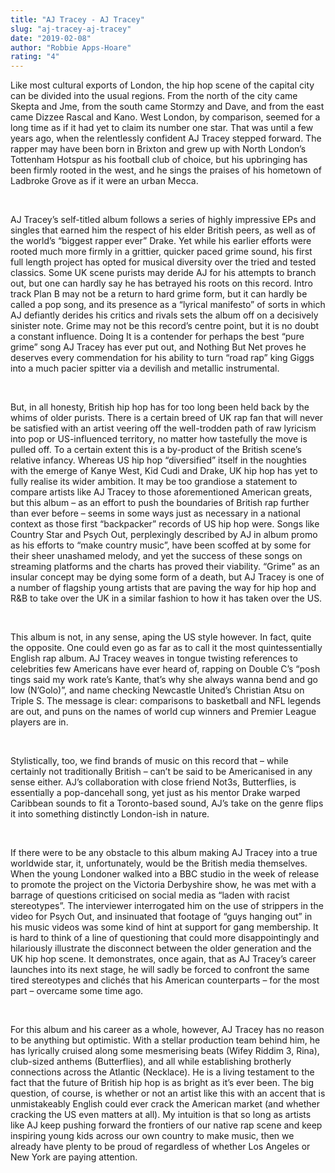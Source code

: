 ```yaml
---
title: "AJ Tracey - AJ Tracey"
slug: "aj-tracey-aj-tracey"
date: "2019-02-08"
author: "Robbie Apps-Hoare"
rating: "4"
---
```


Like most cultural exports of London, the hip hop scene of the capital city can be divided into the usual regions. From the north of the city came Skepta and Jme, from the south came Stormzy and Dave, and from the east came Dizzee Rascal and Kano. West London, by comparison, seemed for a long time as if it had yet to claim its number one star. That was until a few years ago, when the relentlessly confident AJ Tracey stepped forward. The rapper may have been born in Brixton and grew up with North London’s Tottenham Hotspur as his football club of choice, but his upbringing has been firmly rooted in the west, and he sings the praises of his hometown of Ladbroke Grove as if it were an urban Mecca.

 

AJ Tracey’s self-titled album follows a series of highly impressive EPs and singles that earned him the respect of his elder British peers, as well as of the world’s “biggest rapper ever” Drake. Yet while his earlier efforts were rooted much more firmly in a grittier, quicker paced grime sound, his first full length project has opted for musical diversity over the tried and tested classics. Some UK scene purists may deride AJ for his attempts to branch out, but one can hardly say he has betrayed his roots on this record. Intro track Plan B may not be a return to hard grime form, but it can hardly be called a pop song, and its presence as a “lyrical manifesto” of sorts in which AJ defiantly derides his critics and rivals sets the album off on a decisively sinister note. Grime may not be this record’s centre point, but it is no doubt a constant influence. Doing It is a contender for perhaps the best “pure grime” song AJ Tracey has ever put out, and Nothing But Net proves he deserves every commendation for his ability to turn “road rap” king Giggs into a much pacier spitter via a devilish and metallic instrumental.

 

But, in all honesty, British hip hop has for too long been held back by the whims of older purists. There is a certain breed of UK rap fan that will never be satisfied with an artist veering off the well-trodden path of raw lyricism into pop or US-influenced territory, no matter how tastefully the move is pulled off. To a certain extent this is a by-product of the British scene’s relative infancy. Whereas US hip hop “diversified” itself in the noughties with the emerge of Kanye West, Kid Cudi and Drake, UK hip hop has yet to fully realise its wider ambition. It may be too grandiose a statement to compare artists like AJ Tracey to those aforementioned American greats, but this album – as an effort to push the boundaries of British rap further than ever before – seems in some ways just as necessary in a national context as those first “backpacker” records of US hip hop were. Songs like Country Star and Psych Out, perplexingly described by AJ in album promo as his efforts to “make country music”, have been scoffed at by some for their sheer unashamed melody, and yet the success of these songs on streaming platforms and the charts has proved their viability. “Grime” as an insular concept may be dying some form of a death, but AJ Tracey is one of a number of flagship young artists that are paving the way for hip hop and R&B to take over the UK in a similar fashion to how it has taken over the US.

 

This album is not, in any sense, aping the US style however. In fact, quite the opposite. One could even go as far as to call it the most quintessentially English rap album. AJ Tracey weaves in tongue twisting references to celebrities few Americans have ever heard of, rapping on Double C’s “posh tings said my work rate’s Kante, that’s why she always wanna bend and go low (N’Golo)”, and name checking Newcastle United’s Christian Atsu on Triple S. The message is clear: comparisons to basketball and NFL legends are out, and puns on the names of world cup winners and Premier League players are in.

 

Stylistically, too, we find brands of music on this record that – while certainly not traditionally British – can’t be said to be Americanised in any sense either. AJ’s collaboration with close friend Not3s, Butterflies, is essentially a pop-dancehall song, yet just as his mentor Drake warped Caribbean sounds to fit a Toronto-based sound, AJ’s take on the genre flips it into something distinctly London-ish in nature.

 

If there were to be any obstacle to this album making AJ Tracey into a true worldwide star, it, unfortunately, would be the British media themselves. When the young Londoner walked into a BBC studio in the week of release to promote the project on the Victoria Derbyshire show, he was met with a barrage of questions criticised on social media as “laden with racist stereotypes”. The interviewer interrogated him on the use of strippers in the video for Psych Out, and insinuated that footage of “guys hanging out” in his music videos was some kind of hint at support for gang membership. It is hard to think of a line of questioning that could more disappointingly and hilariously illustrate the disconnect between the older generation and the UK hip hop scene. It demonstrates, once again, that as AJ Tracey’s career launches into its next stage, he will sadly be forced to confront the same tired stereotypes and clichés that his American counterparts – for the most part – overcame some time ago.

 

For this album and his career as a whole, however, AJ Tracey has no reason to be anything but optimistic. With a stellar production team behind him, he has lyrically cruised along some mesmerising beats (Wifey Riddim 3, Rina), club-sized anthems (Butterflies), and all while establishing brotherly connections across the Atlantic (Necklace). He is a living testament to the fact that the future of British hip hop is as bright as it’s ever been. The big question, of course, is whether or not an artist like this with an accent that is unmistakeably English could ever crack the American market (and whether cracking the US even matters at all). My intuition is that so long as artists like AJ keep pushing forward the frontiers of our native rap scene and keep inspiring young kids across our own country to make music, then we already have plenty to be proud of regardless of whether Los Angeles or New York are paying attention.
